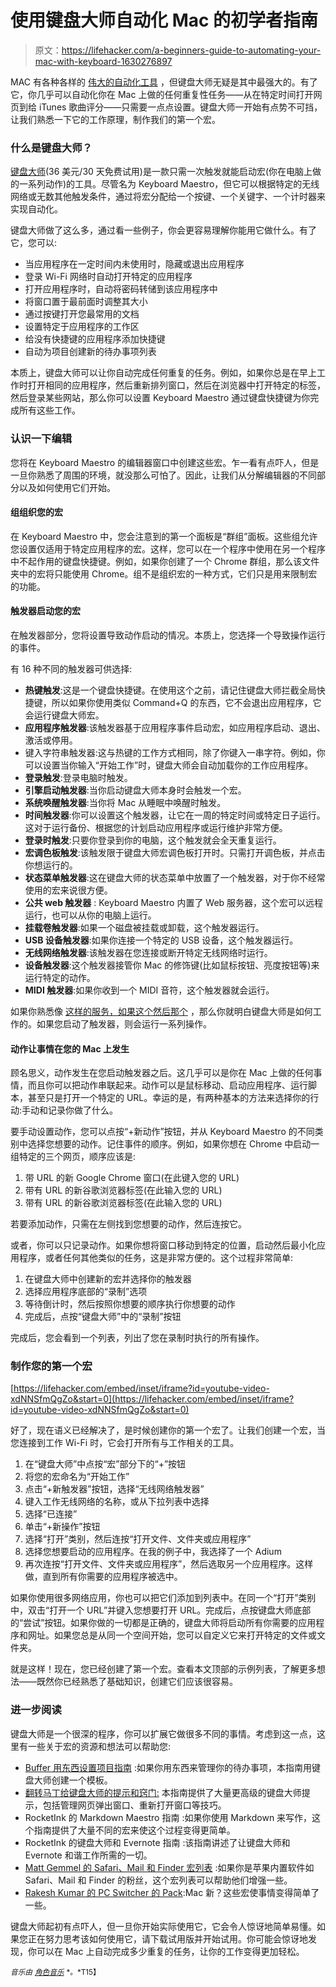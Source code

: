 # 使用键盘大师自动化 Mac 的初学者指南

> 原文：<https://lifehacker.com/a-beginners-guide-to-automating-your-mac-with-keyboard-1630276897>

MAC 有各种各样的 [伟大的自动化工具](https://lifehacker.com/automate-just-about-anything-on-your-mac-no-coding-req-5668648) ，但键盘大师无疑是其中最强大的。有了它，你几乎可以自动化你在 Mac 上做的任何重复性任务——从在特定时间打开网页到给 iTunes 歌曲评分——只需要一点点设置。键盘大师一开始有点势不可挡，让我们熟悉一下它的工作原理，制作我们的第一个宏。



### 什么是键盘大师？

[键盘大师](http://www.keyboardmaestro.com/main/)(36 美元/30 天免费试用)是一款只需一次触发就能启动宏(你在电脑上做的一系列动作)的工具。尽管名为 Keyboard Maestro，但它可以根据特定的无线网络或无数其他触发条件，通过将宏分配给一个按键、一个关键字、一个计时器来实现自动化。

键盘大师做了这么多，通过看一些例子，你会更容易理解你能用它做什么。有了它，您可以:

*   当应用程序在一定时间内未使用时，隐藏或退出应用程序
*   登录 Wi-Fi 网络时自动打开特定的应用程序
*   打开应用程序时，自动将密码转储到该应用程序中
*   将窗口置于最前面时调整其大小
*   通过按键打开您最常用的文档
*   设置特定于应用程序的工作区
*   给没有快捷键的应用程序添加快捷键
*   自动为项目创建新的待办事项列表

本质上，键盘大师可以让你自动完成任何重复的任务。例如，如果你总是在早上工作时打开相同的应用程序，然后重新排列窗口，然后在浏览器中打开特定的标签，然后登录某些网站，那么你可以设置 Keyboard Maestro 通过键盘快捷键为你完成所有这些工作。

### 认识一下编辑

您将在 Keyboard Maestro 的编辑器窗口中创建这些宏。乍一看有点吓人，但是一旦你熟悉了周围的环境，就没那么可怕了。因此，让我们从分解编辑器的不同部分以及如何使用它们开始。

#### 组组织您的宏

在 Keyboard Maestro 中，您会注意到的第一个面板是“群组”面板。这些组允许您设置仅适用于特定应用程序的宏。这样，您可以在一个程序中使用在另一个程序中不起作用的键盘快捷键。例如，如果你创建了一个 Chrome 群组，那么该文件夹中的宏将只能使用 Chrome。组不是组织宏的一种方式，它们只是用来限制宏的功能。

#### 触发器启动您的宏

在触发器部分，您将设置导致动作启动的情况。本质上，您选择一个导致操作运行的事件。

有 16 种不同的触发器可供选择:

*   **热键触发**:这是一个键盘快捷键。在使用这个之前，请记住键盘大师拦截全局快捷键，所以如果你使用类似 Command+Q 的东西，它不会退出应用程序，它会运行键盘大师宏。
*   **应用程序触发器**:该触发器基于应用程序事件启动宏，如应用程序启动、退出、激活或停用。
*   键入字符串触发器:这与热键的工作方式相同，除了你键入一串字符。例如，你可以设置当你输入“开始工作”时，键盘大师会自动加载你的工作应用程序。
*   **登录触发**:登录电脑时触发。
*   **引擎启动触发器**:当你启动键盘大师本身时会触发一个宏。
*   **系统唤醒触发器**:当你将 Mac 从睡眠中唤醒时触发。
*   **时间触发器**:你可以设置这个触发器，让它在一周的特定时间或特定日子运行。这对于运行备份、根据您的计划启动应用程序或运行维护非常方便。
*   **登录时触发**:只要你登录到你的电脑，这个触发就会全天重复运行。
*   **宏调色板触发**:该触发限于键盘大师宏调色板打开时。只需打开调色板，并点击你想运行的。
*   **状态菜单触发器**:这在键盘大师的状态菜单中放置了一个触发器，对于你不经常使用的宏来说很方便。
*   **公共 web 触发器** : Keyboard Maestro 内置了 Web 服务器，这个宏可以远程运行，也可以从你的电脑上运行。
*   **挂载卷触发器**:如果一个磁盘被挂载或卸载，这个触发器运行。
*   **USB 设备触发器**:如果你连接一个特定的 USB 设备，这个触发器运行。
*   **无线网络触发器**:该触发器在您连接或断开特定无线网络时运行。
*   **设备触发器**:这个触发器接管你 Mac 的修饰键(比如鼠标按钮、亮度按钮等)来运行特定的动作。
*   **MIDI 触发器**:如果你收到一个 MIDI 音符，这个触发器就会运行。

如果你熟悉像 [这样的服务，如果这个然后那个](https://lifehacker.com/how-to-supercharge-all-your-favorite-webapps-with-ifttt-5842307) ，那么你就明白键盘大师是如何工作的。如果您启动了触发器，则会运行一系列操作。

#### 动作让事情在您的 Mac 上发生

顾名思义，动作发生在您启动触发器之后。这几乎可以是你在 Mac 上做的任何事情，而且你可以把动作串联起来。动作可以是鼠标移动、启动应用程序、运行脚本，甚至只是打开一个特定的 URL。幸运的是，有两种基本的方法来选择你的行动:手动和记录你做了什么。

要手动设置动作，您可以点按“+新动作”按钮，并从 Keyboard Maestro 的不同类别中选择您想要的动作。记住事件的顺序。例如，如果你想在 Chrome 中启动一组特定的三个网页，顺序应该是:

1.  带 URL 的新 Google Chrome 窗口(在此键入您的 URL)
2.  带有 URL 的新谷歌浏览器标签(在此输入您的 URL)
3.  带有 URL 的新谷歌浏览器标签(在此输入您的 URL)

若要添加动作，只需在左侧找到您想要的动作，然后连按它。

或者，你可以只记录动作。如果你想将窗口移动到特定的位置，启动然后最小化应用程序，或者任何其他类似的任务，这是非常方便的。这个过程非常简单:

1.  在键盘大师中创建新的宏并选择你的触发器
2.  选择应用程序底部的“录制”选项
3.  等待倒计时，然后按照你想要的顺序执行你想要的动作
4.  完成后，点按“键盘大师”中的“录制”按钮

完成后，您会看到一个列表，列出了您在录制时执行的所有操作。

### 制作您的第一个宏

 [https://lifehacker.com/embed/inset/iframe?id=youtube-video-xdNNSfmQgZo&start=0](https://lifehacker.com/embed/inset/iframe?id=youtube-video-xdNNSfmQgZo&start=0) 

好了，现在语义已经解决了，是时候创建你的第一个宏了。让我们创建一个宏，当您连接到工作 Wi-Fi 时，它会打开所有与工作相关的工具。

1.  在“键盘大师”中点按“宏”部分下的“+”按钮
2.  将您的宏命名为“开始工作”
3.  点击“+新触发器”按钮，选择“无线网络触发器”
4.  键入工作无线网络的名称，或从下拉列表中选择
5.  选择“已连接”
6.  单击“+新操作”按钮
7.  选择“打开”类别，然后连按“打开文件、文件夹或应用程序”
8.  选择您想要启动的应用程序。在我的例子中，我选择了一个 Adium
9.  再次连按“打开文件、文件夹或应用程序”，然后选取另一个应用程序。这样做，直到所有你需要的应用程序被选中。

如果你使用很多网络应用，你也可以把它们添加到列表中。在同一个“打开”类别中，双击“打开一个 URL”并键入您想要打开 URL。完成后，点按键盘大师底部的“尝试”按钮。如果你做的一切都是正确的，键盘大师将启动所有你需要的应用程序和网址。如果您总是从同一个空间开始，您可以自定义它来打开特定的文件或文件夹。

就是这样！现在，您已经创建了第一个宏。查看本文顶部的示例列表，了解更多想法——既然你已经熟悉了基础知识，创建它们应该很容易。

### 进一步阅读

键盘大师是一个很深的程序，你可以扩展它做很多不同的事情。考虑到这一点，这里有一些关于宏的资源和想法可以帮助您:

*   [Buffer 用东西设置项目指南](http://blog.bufferapp.com/the-beginners-guide-to-putting-the-internet-to-work-for-you-how-to-easily-save-time-every-day) :如果你用东西来管理你的待办事项，本指南用键盘大师创建一个模板。
*   [翻转马丁给键盘大师的提示和窍门:](http://flipmartin.net/software/tips-and-tricks-for-keyboard-maestro) 本指南提供了大量更高级的键盘大师提示，包括管理网页弹出窗口、重新打开窗口等技巧。
*   RocketInk 的 Markdown Maestro 指南 :如果你使用 Markdown 来写作，这个指南提供了大量不同的宏来使这个过程变得更简单。
*   RocketInk 的键盘大师和 Evernote 指南 :该指南讲述了让键盘大师和 Evernote 和谐工作所需的一切。
*   [Matt Gemmel 的 Safari、Mail 和 Finder 宏列表](http://mattgemmell.com/keyboard-maestro-macros/) :如果你是苹果内置软件如 Safari、Mail 和 Finder 的粉丝，这个宏列表可以帮助他们增强一些。
*   [Rakesh Kumar 的 PC Switcher 的 Pack](http://www.keyboardmaestro.com/documentation/6/macroexamples.html):Mac 新？这些宏使事情变得简单了一些。

键盘大师起初有点吓人，但一旦你开始实际使用它，它会令人惊讶地简单易懂。如果您正在努力思考该如何使用它，请下载试用版并开始试用。你可能会惊讶地发现，你可以在 Mac 上自动完成多少重复的任务，让你的工作变得更加轻松。

<small>*音乐由*</small> [<small>*角色音乐*</small>](http://freemusicarchive.org/music/Rolemusic/~/03_rolemusic_-_enthalpy) <small>*。*T15】</small>